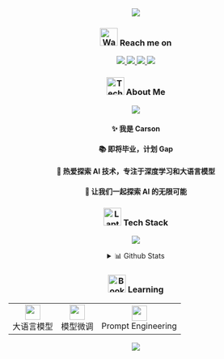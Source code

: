 <div align="center">

<!-- 动态打字效果 -->
<a href="#">
  <img src="https://readme-typing-svg.demolab.com?font=Fira+Code&duration=3000&pause=1000&color=60B7FF&center=true&vCenter=true&random=false&width=435&lines=print(%22Hello%2C+I'm+Carson%22);%E6%AD%A3%E5%9C%A8%E5%AD%A6%E4%B9%A0%E5%A4%A7%E8%AF%AD%E8%A8%80%E6%A8%A1%E5%9E%8B%E5%92%8C%E5%BE%AE%E8%B0%83%F0%9F%8C%B1" />
</a>

<!-- Reach me on -->
<div align="center">
  <h3>
    <img src="https://raw.githubusercontent.com/Tarikul-Islam-Anik/Animated-Fluent-Emojis/master/Emojis/Hand%20gestures/Hand%20Wave.png" alt="Wave" width="35" height="35" />
    Reach me on
  </h3>
</div>

<p>
  <a href="https://x.com/carsonluo2003" target="_blank">
    <img src="https://img.shields.io/badge/Twitter-1D9BF0?style=for-the-badge&logo=twitter&logoColor=white" />
  </a>
  <a href="https://space.bilibili.com/13818426" target="_blank">
    <img src="https://img.shields.io/badge/Bilibili-FF69b4?style=for-the-badge&logo=bilibili&logoColor=white" />
  </a>
  <a href="mailto:carsonluo2233@outlook.com">
    <img src="https://img.shields.io/badge/Email-0078D4?style=for-the-badge&logo=microsoft-outlook&logoColor=white" />
  </a>
  <a href="#">
    <img src="https://img.shields.io/badge/WeChat-07C160?style=for-the-badge&logo=wechat&logoColor=white" />
  </a>
</p>

<!-- About me -->
<div align="center">
  <h3>
    <img src="https://raw.githubusercontent.com/Tarikul-Islam-Anik/Animated-Fluent-Emojis/master/Emojis/People/Technologist.png" alt="Technologist" width="35" height="35" />
    About Me
  </h3>
</div>

<!-- Profile Views -->
<div align="center">
  <picture>
    <source media="(prefers-color-scheme: dark)" srcset="https://readme-typing-svg.demolab.com?font=Fira+Code&size=22&duration=3000&pause=1000&color=FFFFFF&center=true&vCenter=true&random=false&width=500&lines=Hi+there!+%F0%9F%91%8B+Welcome+to+my+profile!" />
    <img src="https://readme-typing-svg.demolab.com?font=Fira+Code&size=22&duration=3000&pause=1000&color=000000&center=true&vCenter=true&random=false&width=500&lines=Hi+there!+%F0%9F%91%8B+Welcome+to+my+profile!" />
  </picture>
</div>

<div align="center">
  <h4>✨ 我是 Carson</h4>
  <h4>📚 即将毕业，计划 Gap</h4>
  <h4>🚀 热爱探索 AI 技术，专注于深度学习和大语言模型</h4>
  <h4>🌱 让我们一起探索 AI 的无限可能</h4>
</div>

<!-- Tech Stack -->
<div align="center">
  <h3>
    <img src="https://raw.githubusercontent.com/Tarikul-Islam-Anik/Animated-Fluent-Emojis/master/Emojis/Objects/Laptop.png" alt="Laptop" width="35" height="35" />
    Tech Stack
  </h3>
</div>

<p align="center">
  <img src="https://skillicons.dev/icons?i=python,tensorflow,pytorch,git,mysql,linux,vscode,docker" />
</p>

<details>
<summary>📊 Github Stats</summary>
<div align="center">
  <img src="https://github-stats-alpha.vercel.app/api?username=CarsonLLuo&cc=22272e&tc=37BCF6&ic=fff&bc=0000" />
</div>

<!-- 最常用语言统计 -->
<div align="center">
  <picture>
    <source media="(prefers-color-scheme: dark)" srcset="https://github-readme-stats.vercel.app/api/top-langs/?username=CarsonLLuo&layout=compact&theme=dark&hide_border=true&bg_color=22272e">
    <source media="(prefers-color-scheme: light)" srcset="https://github-readme-stats.vercel.app/api/top-langs/?username=CarsonLLuo&layout=compact&hide_border=true">
    <img alt="Most Used Languages" src="https://github-readme-stats.vercel.app/api/top-langs/?username=CarsonLLuo&layout=compact&hide_border=true">
  </picture>
</div>

<!-- 活动统计 -->
<div align="center">
  <picture>
    <source media="(prefers-color-scheme: dark)" srcset="https://github-readme-activity-graph.vercel.app/graph?username=CarsonLLuo&theme=github-dark&hide_border=true&bg_color=22272e">
    <source media="(prefers-color-scheme: light)" srcset="https://github-readme-activity-graph.vercel.app/graph?username=CarsonLLuo&theme=minimal&hide_border=true">
    <img alt="GitHub Activity Graph" src="https://github-readme-activity-graph.vercel.app/graph?username=CarsonLLuo&theme=minimal&hide_border=true">
  </picture>
</div>
</details>

<!-- 正在学习 -->
<div align="center">
  <h3>
    <img src="https://raw.githubusercontent.com/Tarikul-Islam-Anik/Animated-Fluent-Emojis/master/Emojis/Objects/Books.png" alt="Books" width="35" height="35" />
    Learning
  </h3>
</div>

<table align="center">
  <tr>
    <td align="center">
      <img src="https://raw.githubusercontent.com/Tarikul-Islam-Anik/Animated-Fluent-Emojis/master/Emojis/Objects/Rocket.png" width="30" height="30" />
      <br />大语言模型
    </td>
    <td align="center">
      <img src="https://raw.githubusercontent.com/Tarikul-Islam-Anik/Animated-Fluent-Emojis/master/Emojis/Objects/Gear.png" width="30" height="30" />
      <br />模型微调
    </td>
    <td align="center">
      <img src="https://raw.githubusercontent.com/Tarikul-Islam-Anik/Animated-Fluent-Emojis/master/Emojis/Objects/High%20Voltage.png" width="30" height="30" />
      <br />Prompt Engineering
    </td>
  </tr>
</table>

<!-- 访客统计 -->
<div align="center">
  <img src="https://profile-counter.glitch.me/CarsonLLuo/count.svg" />
</div>

</div>
